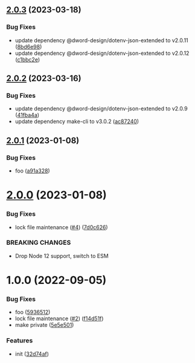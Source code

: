 ## [2.0.3](https://github.com/dword-design/notion-get-property-id/compare/v2.0.2...v2.0.3) (2023-03-18)


### Bug Fixes

* update dependency @dword-design/dotenv-json-extended to v2.0.11 ([8bd6e98](https://github.com/dword-design/notion-get-property-id/commit/8bd6e98e53f9839de4f9c6d034783c2889cfd2af))
* update dependency @dword-design/dotenv-json-extended to v2.0.12 ([c1bbc2e](https://github.com/dword-design/notion-get-property-id/commit/c1bbc2e2f4020e23e6b0ca5aaba9c23fc951b2a5))

## [2.0.2](https://github.com/dword-design/notion-get-property-id/compare/v2.0.1...v2.0.2) (2023-03-16)


### Bug Fixes

* update dependency @dword-design/dotenv-json-extended to v2.0.9 ([41fba4a](https://github.com/dword-design/notion-get-property-id/commit/41fba4a9eefbf6f306b3b03d5c3d3cde0f2bc9ac))
* update dependency make-cli to v3.0.2 ([ac87240](https://github.com/dword-design/notion-get-property-id/commit/ac87240994e6309e27c5bfb03e151f414e892889))

## [2.0.1](https://github.com/dword-design/notion-get-property-id/compare/v2.0.0...v2.0.1) (2023-01-08)


### Bug Fixes

* foo ([a91a328](https://github.com/dword-design/notion-get-property-id/commit/a91a328ad3bc173f8df8e7b1165b8a2b40a7b3f1))

# [2.0.0](https://github.com/dword-design/notion-get-property-id/compare/v1.0.0...v2.0.0) (2023-01-08)


### Bug Fixes

* lock file maintenance ([#4](https://github.com/dword-design/notion-get-property-id/issues/4)) ([7d0c626](https://github.com/dword-design/notion-get-property-id/commit/7d0c6266a658e891c01b718781e9fa20eb2f1e07))


### BREAKING CHANGES

* Drop Node 12 support, switch to ESM

# 1.0.0 (2022-09-05)


### Bug Fixes

* foo ([5936512](https://github.com/dword-design/notion-get-property-id/commit/5936512ec97fe6cf1c1f7aa71c71844df97669bf))
* lock file maintenance ([#2](https://github.com/dword-design/notion-get-property-id/issues/2)) ([f14d51f](https://github.com/dword-design/notion-get-property-id/commit/f14d51ff73278d6a2fedb69444f6ed4a88693d2b))
* make private ([5e5e501](https://github.com/dword-design/notion-get-property-id/commit/5e5e501f90e48c97d247a7e2d72c2cad45015fc8))


### Features

* init ([32d74af](https://github.com/dword-design/notion-get-property-id/commit/32d74afb65f7254448b02b6a2129aea33d410444))
